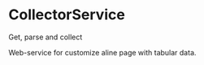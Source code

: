 CollectorService
================

Get, parse and collect

Web-service for customize aline page with tabular data.
